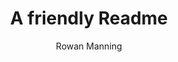 ---
title: A friendly Readme
link: http://rowanmanning.com/posts/writing-a-friendly-readme
author: Rowan Manning
---